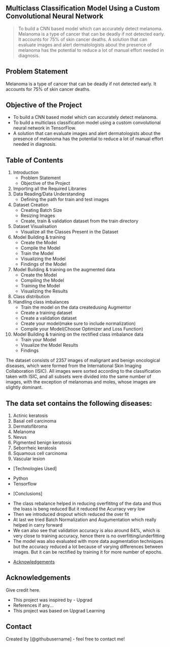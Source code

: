 ## Multiclass Classification Model Using a Custom Convolutional Neural Network
>To build a CNN based model which can accurately detect melanoma. Melanoma is a type of cancer that can be deadly if not detected early. It accounts for 75% of skin cancer deaths. A solution that can evaluate images and alert dermatologists about the presence of melanoma has the potential to reduce a lot of manual effort needed in diagnosis.

## Problem Statement
Melanoma is a type of cancer that can be deadly if not detected early. It accounts for 75% of skin cancer deaths.

## Objective of the Project

- To build a CNN based model which can accurately detect melanoma. 
- To build a multiclass classification model using a custom convolutional neural network in TensorFlow.
- A solution that can evaluate images and alert dermatologists about the presence of melanoma has the potential to reduce a lot of manual effort needed in diagnosis.

## Table of Contents
1. Introduction 
    - Problem Statement
    - Objective of the Project
2. Importing all the Required Libraries
3. Data Reading/Data Understanding
    - Defining the path for train and test images
4. Dataset Creation
    - Creating Batch Size
    - Resizing Images
    - Create, train & validation dataset from the train directory
5. Dataset Visualisation
    - Visualize all the Classes Present in the Dataset 
6. Model Building & training
    - Create the Model
    - Compile the Model
    - Train the Model
    - Visualizing the Model
    - Findings of the Model
7. Model Building & training on the augmented data
    - Create the Model
    - Compiling the Model
    - Training the Model
    - Visualizing the Results
8. Class distribution
9. Handling class imbalances
    - Train the model on the data createdusing Augmentor
    - Create a training dataset
    - Create a validation dataset
    - Create your model(make sure to include normalization)
    - Compile your Model(Choose Optimizer and Loss Function)
10. Model Building & training on the rectified class imbalance data
    - Train your Model
    - Visualize the Model Results
    - Findings

The dataset consists of 2357 images of malignant and benign oncological diseases, which were formed from the International Skin Imaging Collaboration (ISIC). All images were sorted according to the classification taken with ISIC, and all subsets were divided into the same number of images, with the exception of melanomas and moles, whose images are slightly dominant.


## The data set contains the following diseases:

1. Actinic keratosis
2. Basal cell carcinoma
3. Dermatofibroma
4. Melanoma
5. Nevus
6. Pigmented benign keratosis
7. Seborrheic keratosis
8. Squamous cell carcinoma
9. Vascular lesion

* [Technologies Used]

- Python
- Tensorflow

* [Conclusions]

- The class rebalance helped in reducing overfititng of the data and thus the loass is beng reduced But it reduced the Acurracy very low
- Then we introduced dropout which reduced the over fit
- At last we tried Batch Normalization and Augumentation which really helped in carry forward
- We can also see that validation accuracy is also around 84%, which is very close to training accuracy, hence there is no overfitting/underfitting
- The model was also evaluated with more data augmentation techniques but the accuracy reduced a lot because of varying differences between images. But it can be rectified by training it for more number of epochs.

* [Acknowledgements](#acknowledgements)


<!-- As the libraries versions keep on changing, it is recommended to mention the version of library used in this project -->

## Acknowledgements
Give credit here.
- This project was inspired by - Upgrad
- References if any...
- This project was based on Upgrad Learning


## Contact
Created by [@githubusername] - feel free to contact me!


<!-- Optional -->
<!-- ## License -->
<!-- This project is open source and available under the [... License](). -->

<!-- You don't have to include all sections - just the one's relevant to your project -->

